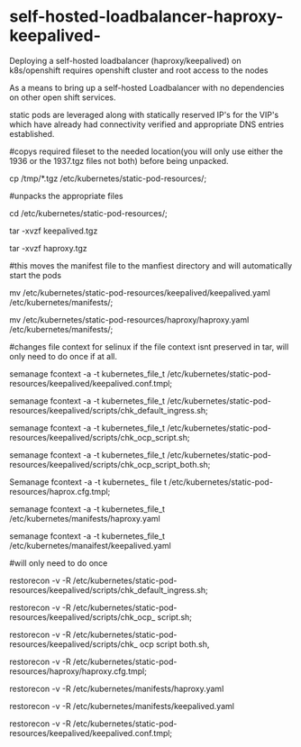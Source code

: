 # self-hosted-loadbalancer-haproxy-keepalived-
Deploying a self-hosted loadbalancer (haproxy/keepalived) on k8s/openshift
requires openshift cluster and root access to the nodes

As a means to bring up a self-hosted Loadbalancer with no dependencies on other open shift services. 

static pods are leveraged along with statically reserved IP's for the VIP's which have already had connectivity verified and appropriate DNS entries established. 


#copys required fileset to the needed location(you will only use either the 1936 or the 1937.tgz files not both) before being unpacked. 

cp /tmp/*.tgz /etc/kubernetes/static-pod-resources/; 

 

#unpacks the appropriate files 

cd /etc/kubernetes/static-pod-resources/; 

tar -xvzf keepalived.tgz 

tar -xvzf haproxy.tgz 

 

#this moves the manifest file to the manfiest directory and will automatically start the pods 

mv /etc/kubernetes/static-pod-resources/keepalived/keepalived.yaml /etc/kubernetes/manifests/; 

mv /etc/kubernetes/static-pod-resources/haproxy/haproxy.yaml /etc/kubernetes/manifests/; 

 

#changes file context for selinux if the file context isnt preserved in tar, will only need to do once if at all.  

semanage fcontext -a -t kubernetes_file_t /etc/kubernetes/static-pod-resources/keepalived/keepalived.conf.tmpl; 

semanage fcontext -a -t kubernetes_file_t /etc/kubernetes/static-pod-resources/keepalived/scripts/chk_default_ingress.sh; 

semanage fcontext -a -t kubernetes_file_t /etc/kubernetes/static-pod-resources/keepalived/scripts/chk_ocp_script.sh; 

semanage fcontext -a -t kubernetes_file_t /etc/kubernetes/static-pod-resources/keepalived/scripts/chk_ocp_script_both.sh; 

Semanage fcontext -a -t kubernetes_ file t /etc/kubernetes/static-pod-resources/haprox.cfg.tmpl; 

semanage fcontext -a -t kubernetes_file_t /etc/kubernetes/manifests/haproxy.yaml 

semanage fcontext -a -t kubernetes_file_t /etc/kubernetes/manaifest/keepalived.yaml 

 

 

#will only need to do once 

restorecon -v -R /etc/kubernetes/static-pod-resources/keepalived/scripts/chk_default_ingress.sh; 

restorecon -v -R /etc/kubernetes/static-pod-resources/keepalived/scripts/chk_ocp_ script.sh; 

restorecon -v -R /etc/kubernetes/static-pod-resources/keepalived/scripts/chk_ ocp script both.sh, 

restorecon -v -R /etc/kubernetes/static-pod-resources/haproxy/haproxy.cfg.tmpl; 

restorecon -v -R /etc/kubernetes/manifests/haproxy.yaml 

restorecon -v -R /etc/kubernetes/manifests/keepalived.yaml 

restorecon -v -R /etc/kubernetes/static-pod-resources/keepalived/keepalived.conf.tmpl; 

 
